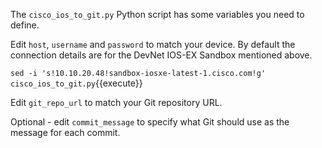 The `cisco_ios_to_git.py` Python script has some variables you need to define.

Edit `host`, `username` and `password` to match your device. By default the connection details are for the DevNet IOS-EX Sandbox mentioned above.

`sed -i 's!10.10.20.48!sandbox-iosxe-latest-1.cisco.com!g' cisco_ios_to_git.py`{{execute}}

Edit `git_repo_url` to match your Git repository URL.

Optional - edit `commit_message` to specify what Git should use as the message for each commit.
